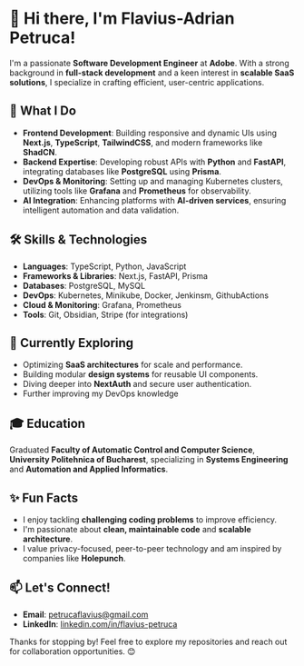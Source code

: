 # 👋 Hi there, I'm Flavius-Adrian Petruca!

I'm a passionate **Software Development Engineer** at **Adobe**. With a strong background in **full-stack development** and a keen interest in **scalable SaaS solutions**, I specialize in crafting efficient, user-centric applications. 

## 🚀 What I Do
- **Frontend Development**: Building responsive and dynamic UIs using **Next.js**, **TypeScript**, **TailwindCSS**, and modern frameworks like **ShadCN**.
- **Backend Expertise**: Developing robust APIs with **Python** and **FastAPI**, integrating databases like **PostgreSQL** using **Prisma**.
- **DevOps & Monitoring**: Setting up and managing Kubernetes clusters, utilizing tools like **Grafana** and **Prometheus** for observability.
- **AI Integration**: Enhancing platforms with **AI-driven services**, ensuring intelligent automation and data validation.

## 🛠️ Skills & Technologies
- **Languages**: TypeScript, Python, JavaScript
- **Frameworks & Libraries**: Next.js, FastAPI, Prisma
- **Databases**: PostgreSQL, MySQL
- **DevOps**: Kubernetes, Minikube, Docker, Jenkinsm, GithubActions
- **Cloud & Monitoring**: Grafana, Prometheus
- **Tools**: Git, Obsidian, Stripe (for integrations)

## 🌱 Currently Exploring
- Optimizing **SaaS architectures** for scale and performance.
- Building modular **design systems** for reusable UI components.
- Diving deeper into **NextAuth** and secure user authentication.
- Further improving my DevOps knowledge

## 🎓 Education
Graduated **Faculty of Automatic Control and Computer Science**, **University Politehnica of Bucharest**, specializing in **Systems Engineering** and **Automation and Applied Informatics**.

## ✨ Fun Facts
- I enjoy tackling **challenging coding problems** to improve efficiency.
- I'm passionate about **clean, maintainable code** and **scalable architecture**.
- I value privacy-focused, peer-to-peer technology and am inspired by companies like **Holepunch**.

## 📫 Let's Connect!
- **Email**: [petrucaflavius@gmail.com](mailto:petrucaflavius@gmail.com)
- **LinkedIn**: [linkedin.com/in/flavius-petruca](https://linkedin.com/in/flavius-petruca)

Thanks for stopping by! Feel free to explore my repositories and reach out for collaboration opportunities. 😊
